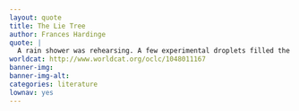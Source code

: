 ```yaml
---
layout: quote
title: The Lie Tree
author: Frances Hardinge
quote: |
  A rain shower was rehearsing. A few experimental droplets filled the silence.
worldcat: http://www.worldcat.org/oclc/1048011167
banner-img: 
banner-img-alt:
categories: literature 
lownav: yes
---
```

